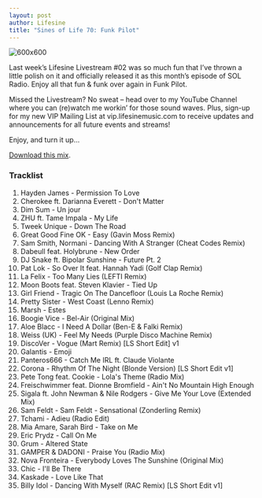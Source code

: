 ```yaml
---
layout: post
author: Lifesine
title: "Sines of Life 70: Funk Pilot"
---
```


![600x600](https://storage.cloud.google.com/lifesine-website/mix-artwork/sol/70%20-%20Funk%20Pilot.png)


Last week’s Lifesine Livestream #02 was so much fun that I’ve thrown a little polish on it and officially released it as this month’s episode of SOL Radio. Enjoy all that fun & funk over again in Funk Pilot.

Missed the Livestream? No sweat – head over to my YouTube Channel where you can (re)watch me workin’ for those sound waves. Plus, sign-up for my new VIP Mailing List at vip.lifesinemusic.com to receive updates and announcements for all future events and streams!

Enjoy, and turn it up...

[Download this mix](https://drive.google.com/uc?export=download&id=1nv0IwEniVaItwVuH9cW78TYo8VU8QSmf).



### Tracklist

01. Hayden James - Permission To Love
02. Cherokee ft. Darianna Everett - Don't Matter
03. Dim Sum - Un jour
04. ZHU ft. Tame Impala - My Life
05. Tweek Unique - Down The Road
06. Great Good Fine OK - Easy (Gavin Moss Remix)
07. Sam Smith, Normani - Dancing With A Stranger (Cheat Codes Remix)
08. Dabeull feat. Holybrune - New Order
09. DJ Snake ft. Bipolar Sunshine - Future Pt. 2
10. Pat Lok - So Over It feat. Hannah Yadi (Golf Clap Remix)
11. La Felix - Too Many Lies (LEFTI Remix)
12. Moon Boots feat. Steven Klavier - Tied Up
13. Girl Friend - Tragic On The Dancefloor (Louis La Roche Remix)
14. Pretty Sister - West Coast (Lenno Remix)
15. Marsh - Estes
16. Boogie Vice - Bel-Air (Original Mix)
17. Aloe Blacc - I Need A Dollar (Ben-E & Falki Remix)
18. Weiss (UK) - Feel My Needs (Purple Disco Machine Remix)
19. DiscoVer - Vogue (Mart Remix) [LS Short Edit] v1
20. Galantis - Emoji
21. Panteros666 - Catch Me IRL ft. Claude Violante
22. Corona - Rhythm Of The Night (Blonde Version) [LS Short Edit v1]
23. Pete Tong feat. Cookie - Lola's Theme (Radio Mix)
24. Freischwimmer feat. Dionne Bromfield - Ain't No Mountain High Enough
25. Sigala ft. John Newman & Nile Rodgers - Give Me Your Love (Extended Mix)
26. Sam Feldt - Sam Feldt - Sensational (Zonderling Remix)
27. Tchami - Adieu (Radio Edit)
28. Mia Amare, Sarah Bird - Take on Me
29. Eric Prydz - Call On Me
30. Grum - Altered State
31. GAMPER & DADONI - Praise You (Radio Mix)
32. Nova Fronteira - Everybody Loves The Sunshine (Original Mix)
33. Chic - I'll Be There
34. Kaskade - Love Like That
35. Billy Idol - Dancing With Myself (RAC Remix) [LS Short Edit v1]
